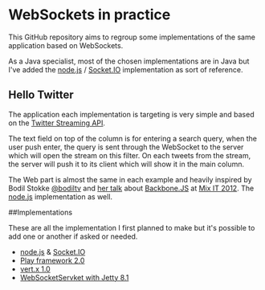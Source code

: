 # WebSockets in practice

This GitHub repository aims to regroup some implementations of the same application based on WebSockets.

As a Java specialist, most of the chosen implementations are in Java but I've added the [node.js](http://nodejs.org) / [Socket.IO](http://socket.io/) implementation as sort of reference.

## Hello Twitter

The application each implementation is targeting is very simple and based on the [Twitter Streaming API](https://dev.twitter.com/docs/streaming-apis).

The text field on top of the column is for entering a search query, when the user push enter, the query is sent through the WebSocket to the server which will open the stream on this filter. On each tweets from the stream, the server will push it to its client which will show it in the main column.

The Web part is almost the same in each example and heavily inspired by Bodil Stokke [@bodiltv](https://twitter.com/#!/bodiltv) and [her talk](http://www.mix-it.fr/session/95/painless-web-app-development-with-backbone) about [Backbone.JS](http://backbonejs.org/) at [Mix IT 2012](http://www.mix-it.fr/). The [node.js](http://nodejs.org) implementation as well.

##Implementations

These are all the implementation I first planned to make but it's possible to add one or another if asked or needed.

- [node.js](http://nodejs.org) & [Socket.IO](http://socket.io/)
- [Play framework 2.0](http://www.playframework.org/)
- [vert.x 1.0](http://vertx.io/)
- [WebSocketServket with Jetty 8.1](http://wiki.eclipse.org/Jetty/Feature/WebSockets) 